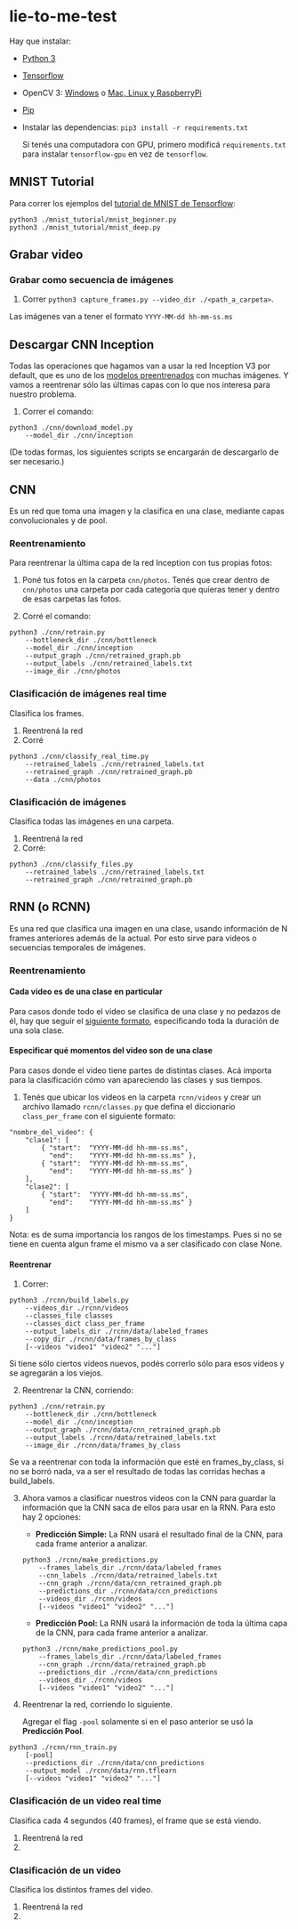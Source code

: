 # lie-to-me-test
Hay que instalar:
- [Python 3](https://algoritmos7540-rw.tk/python)
- [Tensorflow](https://www.tensorflow.org/install)
- OpenCV 3: [Windows](https://pypi.python.org/pypi/opencv-python) o [Mac, Linux y RaspberryPi](https://www.pyimagesearch.com/opencv-tutorials-resources-guides/)
- [Pip](https://pip.pypa.io/en/stable/installing/)

- Instalar las dependencias: `pip3 install -r requirements.txt`

	Si tenés una computadora con GPU, primero modificá `requirements.txt`
para instalar `tensorflow-gpu` en vez de `tensorflow`.

## MNIST Tutorial
Para correr los ejemplos del [tutorial de MNIST de Tensorflow](https://www.tensorflow.org/tutorials/layers):
```
python3 ./mnist_tutorial/mnist_beginner.py
python3 ./mnist_tutorial/mnist_deep.py
```

## Grabar video

### Grabar como secuencia de imágenes
1. Correr `python3 capture_frames.py --video_dir ./<path_a_carpeta>`.

Las imágenes van a tener el formato `YYYY-MM-dd hh-mm-ss.ms`

## Descargar CNN Inception
Todas las operaciones que hagamos van a usar la red Inception V3 por default, que es uno de los [modelos preentrenados](https://www.tensorflow.org/tutorials/image_recognition) con muchas imágenes.
Y vamos a reentrenar sólo las últimas capas con lo que nos interesa para nuestro problema.

1. Correr el comando:
```
python3 ./cnn/download_model.py
	--model_dir ./cnn/inception
```

(De todas formas, los siguientes scripts se encargarán de descargarlo de ser necesario.)


## CNN
Es un red que toma una imagen y la clasifica en una clase,
mediante capas convolucionales y de pool.

### Reentrenamiento
Para reentrenar la última capa de la red Inception con tus propias fotos:

1. Poné tus fotos en la carpeta `cnn/photos`.
Tenés que crear dentro de `cnn/photos` una carpeta por cada categoría que quieras tener y dentro de esas carpetas las fotos.

2. Corré el comando:
```
python3 ./cnn/retrain.py
	--bottleneck_dir ./cnn/bottleneck
	--model_dir ./cnn/inception
	--output_graph ./cnn/retrained_graph.pb
	--output_labels ./cnn/retrained_labels.txt
	--image_dir ./cnn/photos
```

### Clasificación de imágenes real time
Clasifica los frames.

1. Reentrená la red
2. Corré
```
python3 ./cnn/classify_real_time.py
	--retrained_labels ./cnn/retrained_labels.txt
	--retrained_graph ./cnn/retrained_graph.pb
	--data ./cnn/photos
```

### Clasificación de imágenes
Clasifica todas las imágenes en una carpeta.

1. Reentrená la red
2. Corré:
```
python3 ./cnn/classify_files.py
	--retrained_labels ./cnn/retrained_labels.txt
	--retrained_graph ./cnn/retrained_graph.pb
```


## RNN (o RCNN)
Es una red que clasifica una imagen en una clase,
usando información de N frames anteriores además de la actual.
Por esto sirve para videos o secuencias temporales de imágenes.


### Reentrenamiento

#### Cada video es de una clase en particular
Para casos donde todo el video se clasifica de una clase y no pedazos de él, hay que seguir el [siguiente formato](#especificar-que-momentos-del-video-son-de-una-clase), especificando toda la duración de una sola clase.

#### Especificar qué momentos del video son de una clase
Para casos donde el video tiene partes de distintas clases.
Acá importa para la clasificación cómo van apareciendo las clases y sus tiempos.

1. Tenés que ubicar los videos en la carpeta `rcnn/videos` y crear un archivo llamado `rcnn/classes.py` que defina el diccionario `class_per_frame` con el siguiente formato:
```
"nombre_del_video": {
	"clase1": [
		{ "start":  "YYYY-MM-dd hh-mm-ss.ms",
		  "end": 	"YYYY-MM-dd hh-mm-ss.ms" },
		{ "start":  "YYYY-MM-dd hh-mm-ss.ms",
		  "end": 	"YYYY-MM-dd hh-mm-ss.ms" }
	],
	"clase2": [
		{ "start":  "YYYY-MM-dd hh-mm-ss.ms",
		  "end": 	"YYYY-MM-dd hh-mm-ss.ms" }
	]
}
```
Nota: es de suma importancia los rangos de los timestamps. Pues si no se tiene en cuenta algun frame el mismo va a ser clasificado con clase None.

#### Reentrenar

1. Correr:
```
python3 ./rcnn/build_labels.py
	--videos_dir ./rcnn/videos
	--classes_file classes
	--classes_dict class_per_frame
	--output_labels_dir ./rcnn/data/labeled_frames
	--copy_dir ./rcnn/data/frames_by_class
	[--videos "video1" "video2" "..."]
```
Si tiene sólo ciertos videos nuevos, podés correrlo sólo para esos videos y se agregarán a los viejos.

2. Reentrenar la CNN, corriendo:
```
python3 ./cnn/retrain.py
	--bottleneck_dir ./cnn/bottleneck
	--model_dir ./cnn/inception
	--output_graph ./rcnn/data/cnn_retrained_graph.pb
	--output_labels ./rcnn/data/retrained_labels.txt
	--image_dir ./rcnn/data/frames_by_class
```
Se va a reentrenar con toda la información que esté en frames_by_class,
si no se borró nada, va a ser el resultado de todas las corridas hechas a build_labels.

3. Ahora vamos a clasificar nuestros videos con la CNN para guardar
la información que la CNN saca de ellos para usar en la RNN.
Para esto hay 2 opciones:

    - **Predicción Simple:** La RNN usará el resultado final de la CNN,
para cada frame anterior a analizar.

	```
	python3 ./rcnn/make_predictions.py
		--frames_labels_dir ./rcnn/data/labeled_frames
		--cnn_labels ./rcnn/data/retrained_labels.txt
		--cnn_graph ./rcnn/data/cnn_retrained_graph.pb
		--predictions_dir ./rcnn/data/ccn_predictions
		--videos_dir ./rcnn/videos
		[--videos "video1" "video2" "..."]
	```

    - **Predicción Pool:** La RNN usará la información de toda la última capa de la CNN, para cada frame anterior a analizar.

	```
	python3 ./rcnn/make_predictions_pool.py
		--frames_labels_dir ./rcnn/data/labeled_frames
		--cnn_graph ./rcnn/data/retrained_graph.pb
		--predictions_dir ./rcnn/data/cnn_predictions
		--videos_dir ./rcnn/videos
		[--videos "video1" "video2" "..."]
	```

4. Reentrenar la red, corriendo lo siguiente.

	Agregar el flag `-pool` solamente si en el paso anterior se usó la **Predicción Pool**.
```
python3 ./rcnn/rnn_train.py
	[-pool]
	--predictions_dir ./rcnn/data/cnn_predictions
	--output_model ./rcnn/data/rnn.tflearn
	[--videos "video1" "video2" "..."]
```

### Clasificación de un video real time
Clasifica cada 4 segundos (40 frames), el frame que se está viendo.

1. Reentrená la red
2.

### Clasificación de un video
Clasifica los distintos frames del video.

1. Reentrená la red
2. 
